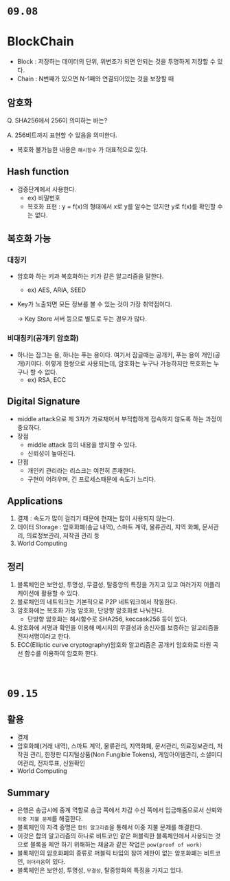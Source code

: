 # `09.08`

# BlockChain

- Block : 저장하는 데이터의 단위, 위변조가 되면 안되는 것을 투명하게 저장할 수 있다.
- Chain : N번째가 있으면 N-1째와 연결되어있는 것을 보장할 때

## 암호화

Q. SHA256에서 256이 의미하는 바는?

A. 256비트까지 표현할 수 있음을 의미한다.

- 복호화 불가능한 내용은 `해시함수` 가 대표적으로 있다.

## Hash function

- 검증단계에서 사용한다.
  - ex) 비밀번호
  - 복호화 표현 : y = f(x)의 형태에서 x로 y를 알수는 있지만 y로 f(x)를 확인할 수는 없다.

## 복호화 가능

### 대칭키

- 암호화 하는 키과 복호화하는 키가 같은 알고리즘을 말한다.

  - ex) AES, ARIA, SEED

- Key가 노출되면 모든 정보를 볼 수 있는 것이 가장 취약점이다.

  → Key Store 서버 등으로 별도로 두는 경우가 많다.

### 비대칭키(공개키 암호화)

- 하나는 잠그는 용, 하나는 푸는 용이다. 여기서 잠글때는 공개키, 푸는 용이 개인(공개)키이다. 이렇게 한쌍으로 사용되는데, 암호화는 누구나 가능하지만 복호화는 누구나 할 수 없다.
  - ex) RSA, ECC

## Digital Signature

- middle attack으로 제 3자가 가로채어서 부적합하게 접속하지 않도록 하는 과정이 중요하다.
- 장점
  - middle attack 등의 내용을 방지할 수 있다.
  - 신뢰성이 높아진다.
- 단점
  - 개인키 관리라는 리스크는 여전히 존재한다.
  - 구현이 어려우며, 긴 프로세스때문에 속도가 느리다.

## Applications

1. 결제 : 속도가 많이 걸리기 때문에 현재는 많이 사용되지 않는다.
2. 데이터 Storage : 암호화폐(송금 내역), 스마트 계약, 물류관리, 지역 화폐, 문서관리, 의료정보관리, 저작권 관리 등
3. World Computing

## 정리

1. 블록체인은 보안성, 투명성, 무결성, 탈중앙의 특징을 가지고 있고 여러가지 어플리케이션에 활용할 수 있다.
2. 블로체인의 네트워크는 기본적으로 P2P 네트워크에서 작동한다.
3. 암호화에는 복호화 가능 암호화, 단방향 암호화로 나눠진다.
   - 단방향 암호화는 해시함수로 SHA256, keccask256 등이 있다.
4. 암호화에 서명과 확인을 이용해 메시지의 무결성과 송신자를 보증하는 알고리즘을 전자서명이라고 한다.
5. ECC(Elliptic curve cryptography)암호화 알고리즘은 공개키 암호화로 타원 곡선 함수를 이용하여 암호화 한다.

<br>

# `09.15`

## 활용

- 결제
- 암호화폐(거래 내역), 스마트 계약, 물류관리, 지역화폐, 문서관리, 의료정보관리, 저작권 관리, 한정판 디지털상품(Non Fungible Tokens), 게임아이템관리, 소셜미디어관리, 전자투표, 신원확인
- World Computing

## Summary

- 은행은 송금시에 중계 역할로 송금 쪽에서 차감 수신 쪽에서 입금해줌으로서 신뢰와 `이중 지불 문제`를 해결한다.
- 블록체인의 자격 증명은 `합의 알고리즘`을 통해서 이중 지불 문제를 해결한다.
- 이것은 합의 알고리즘의 하나로 비트코인 같은 퍼블릭한 블록체인에서 사용되는 것으로 블록을 제안 하기 위해하는 채굴과 같은 작업은 `pow(proof of work)`
- 블록체인의 암호화폐의 종류로 퍼블릭 타입의 참여 제한이 없는 암포화폐는 비트코인, `이더리움`이 있다.
- 블록체인은 보안성, 투명성, `무결성`, 탈중앙화의 특징을 가지고 있다.

